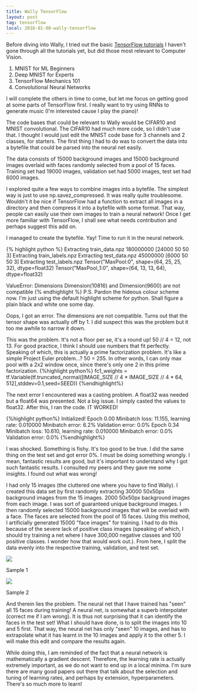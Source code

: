 ```yaml
---
title: Wally TensorFlow
layout: post
tag: tensorflow
local: 2016-01-08-wally-tensorflow
---
```


Before diving into Wally, I tried out the basic <a href="https://www.tensorflow.org/versions/master/tutorials/index.html">TensorFlow tutorials</a> I haven't gone through all the tutorials yet, but did those most relevant to Computer Vision.

<ol>
	<li>MNIST for ML Beginners</li>
	<li>Deep MNIST for Experts</li>
	<li>TensorFlow Mechanics 101</li>
	<li>Convolutional Neural Networks</li>
</ol>

I will complete the others in time to come, but let me focus on getting good at some parts of TensorFlow first. I really want to try using RNNs to generate music (I'm interested cause I play the piano)!

The code bases that could be relevant to Wally would be CIFAR10 and MNIST convolutional. The CIFAR10 had much more code, so I didn't use that. I thought I would just edit the MNIST code base for 3 channels and 2 classes, for starters. The first thing I had to do was to convert the data into a bytefile that could be parsed into the neural net easily.

The data consists of 15000 background images and 15000 background images overlaid with faces randomly selected from a pool of 15 faces. Training set had 19000 images, validation set had 5000 images, test set had 6000 images.

I explored quite a few ways to combine images into a bytefile. The simplest way is just to use np.savez_compressed. It was really quite troublesome. Wouldn't it be nice if TensorFlow had a function to extract all images in a directory and then compress it into a bytefile with some format. That way, people can easily use their own images to train a neural network! Once I get more familiar with TensorFlow, I shall see what needs contribution and perhaps suggest this add on.

I managed to create the bytefile. Yay! Time to run it in the neural network.

{% highlight python %}
Extracting train_data.npz
180000000
[24000    50    50     3]
Extracting train_labels.npz
Extracting test_data.npz
45000000
[6000   50   50    3]
Extracting test_labels.npz
Tensor("MaxPool:0", shape=(64, 25, 25, 32), dtype=float32)
Tensor("MaxPool_1:0", shape=(64, 13, 13, 64), dtype=float32)

ValueError: Dimensions Dimension(10816) and Dimension(9600) are not compatible
{% endhighlight %}
P.S. Pardon the hideous colour scheme now. I'm just using the default highlight scheme for python. Shall figure a plain black and white one some day.

Oops, I got an error. The dimensions are not compatible. Turns out that the tensor shape was actually off by 1. I did suspect this was the problem but it too me awhile to narrow it down.

This was the problem. It's not a floor per se, it's a round up! 50 // 4 = 12, not 13. For good practice, I think I should use numbers that fit perfectly. Speaking of which, this is actually a prime factorization problem. It's like a simple Project Euler problem...? 50 = 2*5*5. In other words, I can only max pool with a 2x2 window once, since there's only one 2 in this prime factorization.
{%highlight python%}
fc1_weights = tf.Variable(tf.truncated_normal([IMAGE_SIZE // 4 * IMAGE_SIZE // 4 * 64, 512],stddev=0.1,seed=SEED))
{%endhighlight%}

The next error I encountered was a casting problem. A float32 was needed but a float64 was presented. Not a big issue. I simply casted the values to float32. After this, I ran the code. IT WORKED!

{%highlight python%}
Initialized!
Epoch 0.00
Minibatch loss: 11.155, learning rate: 0.010000
Minibatch error: 6.2%
Validation error: 0.0%
Epoch 0.34
Minibatch loss: 10.610, learning rate: 0.010000
Minibatch error: 0.0%
Validation error: 0.0%
{%endhighlight%}

I was shocked. Something is fishy. It's too good to be true. I did the same thing on the test set and got error 0%. I must be doing something wrongly. I mean, fantastic results are good, but it's important to understand why I got such fantastic results. I consulted my peers and they gave me some insights. I found out what was wrong! 

I had only 15 images (the cluttered one where you have to find Wally). I created this data set by first randomly extracting 30000 50x50px background images from the 15 images. 2000 50x50px background images from each image. I was sort of guaranteed unique background images. I then randomly selected 15000 background images that will be overlaid with a face. The faces are selected from the pool of 15 faces. Using this method, I artificially generated 15000 "face images" for training. I had to do this because of the severe lack of positive class images (speaking of which, I should try training a net where I have 300,000 negative classes and 100 positive classes. I wonder how that would work out.). From here, I split the data evenly into the respective training, validation, and test set.

<div class="image-wrapper">
<img src="/images/{{page.local}}/face1.jpg">
<p class="image-caption">Sample 1</p>
</div>

<div class="image-wrapper">
<img src="/images/{{page.local}}/face2.jpg">
<p class="image-caption">Sample 2</p>
</div>

And therein lies the problem. The neural net that I have trained has "seen" all 15 faces during training! A neural net, is somewhat a superb interpolater (correct me if I am wrong). It is thus not surprising that it can identify the faces in the test set! What I should have done, is to split the images into 10 and 5 first. That way, the neural net has only "seen" 10 images, and has to extrapolate what it has learnt in the 10 images and apply it to the other 5. I will make this edit and compare the results again. 

While doing this, I am reminded of the fact that a neural network is mathematically a gradient descent. Therefore, the learning rate is actually extremely important, as we do not want to end up in a local minima. I'm sure there are many good papers out there that talk about the selection and tuning of learning rates, and perhaps by extension, hyperparameters. There's so much more to learn!